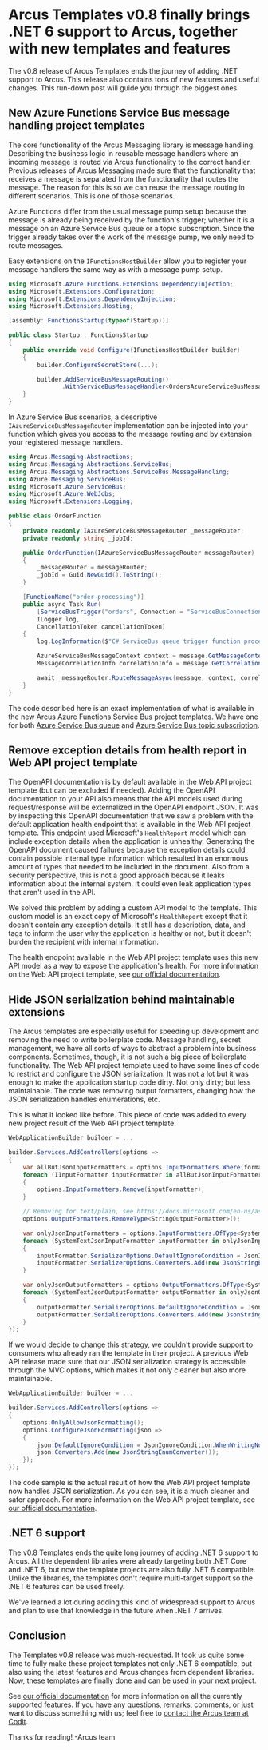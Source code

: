 # Arcus Templates v0.8 finally brings .NET 6 support to Arcus, together with new templates and features
The v0.8 release of Arcus Templates ends the journey of adding .NET support to Arcus. This release also contains tons of new features and useful changes. This run-down post will guide you through the biggest ones.

## New Azure Functions Service Bus message handling project templates
The core functionality of the Arcus Messaging library is message handling. Describing the business logic in reusable message handlers where an incoming message is routed via Arcus functionality to the correct handler. Previous releases of Arcus Messaging made sure that the functionality that receives a message is separated from the functionality that routes the message. The reason for this is so we can reuse the message routing in different scenarios. This is one of those scenarios.

Azure Functions differ from the usual message pump setup because the message is already being received by the function's trigger; whether it is a message on an Azure Service Bus queue or a topic subscription. Since the trigger already takes over the work of the message pump, we only need to route messages.

Easy extensions on the `IFunctionsHostBuilder` allow you to register your message handlers the same way as with a message pump setup. 

```csharp
using Microsoft.Azure.Functions.Extensions.DependencyInjection;
using Microsoft.Extensions.Configuration;
using Microsoft.Extensions.DependencyInjection;
using Microsoft.Extensions.Hosting;

[assembly: FunctionsStartup(typeof(Startup))]

public class Startup : FunctionsStartup
{
    public override void Configure(IFunctionsHostBuilder builder)
    {
        builder.ConfigureSecretStore(...);

        builder.AddServiceBusMessageRouting()
               .WithServiceBusMessageHandler<OrdersAzureServiceBusMessageHandler, Order>();
    }
}
```

In Azure Service Bus scenarios, a descriptive `IAzureServiceBusMessageRouter` implementation can be injected into your function which gives you access to the message routing and by extension your registered message handlers.

```csharp
using Arcus.Messaging.Abstractions;
using Arcus.Messaging.Abstractions.ServiceBus;
using Arcus.Messaging.Abstractions.ServiceBus.MessageHandling;
using Azure.Messaging.ServiceBus;
using Microsoft.Azure.ServiceBus;
using Microsoft.Azure.WebJobs;
using Microsoft.Extensions.Logging;

public class OrderFunction
{
    private readonly IAzureServiceBusMessageRouter _messageRouter;
    private readonly string _jobId;

    public OrderFunction(IAzureServiceBusMessageRouter messageRouter)
    {
        _messageRouter = messageRouter;
        _jobId = Guid.NewGuid().ToString();
    }

    [FunctionName("order-processing")]
    public async Task Run(
        [ServiceBusTrigger("orders", Connection = "ServiceBusConnectionString")] ServiceBusReceivedMessage message,
        ILogger log,
        CancellationToken cancellationToken)
    {
        log.LogInformation($"C# ServiceBus queue trigger function processed message: {message.MessageId}");

        AzureServiceBusMessageContext context = message.GetMessageContext(_jobId);
        MessageCorrelationInfo correlationInfo = message.GetCorrelationInfo();

        await _messageRouter.RouteMessageAsync(message, context, correlationInfo, cancellationToken);
    }
}
```

The code described here is an exact implementation of what is available in the new Arcus Azure Functions Service Bus project templates. We have one for both [Azure Service Bus queue](https://templates.arcus-azure.net/features/azurefunctions-servicebus-queue-template) and [Azure Service Bus topic subscription](https://templates.arcus-azure.net/features/azurefunctions-servicebus-topic-template).

## Remove exception details from health report in Web API project template
The OpenAPI documentation is by default available in the Web API project template (but can be excluded if needed). Adding the OpenAPI documentation to your API also means that the API models used during request/response will be externalized in the OpenAPI endpoint JSON. It was by inspecting this OpenAPI documentation that we saw a problem with the default application health endpoint that is available in the Web API project template. This endpoint used Microsoft's `HealthReport` model which can include exception details when the application is unhealthy. Generating the OpenAPI document caused failures because the exception details could contain possible internal type information which resulted in an enormous amount of types that needed to be included in the document. Also from a security perspective, this is not a good approach because it leaks information about the internal system. It could even leak application types that aren't used in the API.

We solved this problem by adding a custom API model to the template. This custom model is an exact copy of Microsoft's `HealthReport` except that it doesn't contain any exception details. It still has a description, data, and tags to inform the user why the application is healthy or not, but it doesn't burden the recipient with internal information.

The health endpoint available in the Web API project template uses this new API model as a way to expose the application's health. For more information on the Web API project template, see [our official documentation](https://templates.arcus-azure.net/features/web-api-template).

## Hide JSON serialization behind maintainable extensions
The Arcus templates are especially useful for speeding up development and removing the need to write boilerplate code. Message handling, secret management, we have all sorts of ways to abstract a problem into business components. Sometimes, though, it is not such a big piece of boilerplate functionality. The Web API project template used to have some lines of code to restrict and configure the JSON serialization. It was not a lot but it was enough to make the application startup code dirty. Not only dirty; but less maintainable. The code was removing output formatters, changing how the JSON serialization handles enumerations, etc. 

This is what it looked like before. This piece of code was added to every new project result of the Web API project template.

```csharp
WebApplicationBuilder builder = ...

builder.Services.AddControllers(options =>
{
    var allButJsonInputFormatters = options.InputFormatters.Where(formatter => !(formatter is SystemTextJsonInputFormatter));
    foreach (IInputFormatter inputFormatter in allButJsonInputFormatters)
    {
        options.InputFormatters.Remove(inputFormatter);
    }

    // Removing for text/plain, see https://docs.microsoft.com/en-us/aspnet/core/web-api/advanced/formatting?view=aspnetcore-3.0#special-case-formatters
    options.OutputFormatters.RemoveType<StringOutputFormatter>();

    var onlyJsonInputFormatters = options.InputFormatters.OfType<SystemTextJsonInputFormatter>();
    foreach (SystemTextJsonInputFormatter inputFormatter in onlyJsonInputFormatters)
    {
        inputFormatter.SerializerOptions.DefaultIgnoreCondition = JsonIgnoreCondition.WhenWritingNull;
        inputFormatter.SerializerOptions.Converters.Add(new JsonStringEnumConverter());
    }

    var onlyJsonOutputFormatters = options.OutputFormatters.OfType<SystemTextJsonOutputFormatter>();
    foreach (SystemTextJsonOutputFormatter outputFormatter in onlyJsonOutputFormatters)
    {
        outputFormatter.SerializerOptions.DefaultIgnoreCondition = JsonIgnoreCondition.WhenWritingNull;
        outputFormatter.SerializerOptions.Converters.Add(new JsonStringEnumConverter());
    }
});
```

If we would decide to change this strategy, we couldn't provide support to consumers who already ran the template in their project.
A previous Web API release made sure that our JSON serialization strategy is accessible through the MVC options, which makes it not only cleaner but also more maintainable.

```csharp
WebApplicationBuilder builder = ...

builder.Services.AddControllers(options =>
{
    options.OnlyAllowJsonFormatting();
    options.ConfigureJsonFormatting(json =>
    {
        json.DefaultIgnoreCondition = JsonIgnoreCondition.WhenWritingNull;
        json.Converters.Add(new JsonStringEnumConverter());
    });
});
```

The code sample is the actual result of how the Web API project template now handles JSON serialization. As you can see, it is a much cleaner and safer approach.
For more information on the Web API project template, see [our official documentation](https://templates.arcus-azure.net/features/web-api-template).

## .NET 6 support
The v0.8 Templates ends the quite long journey of adding .NET 6 support to Arcus. All the dependent libraries were already targeting both .NET Core and .NET 6, but now the template projects are also fully .NET 6 compatible. Unlike the libraries, the templates don't require multi-target support so the .NET 6 features can be used freely.

We've learned a lot during adding this kind of widespread support to Arcus and plan to use that knowledge in the future when .NET 7 arrives.

## Conclusion
The Templates v0.8 release was much-requested. It took us quite some time to fully make these project templates not only .NET 6 compatible, but also using the latest features and Arcus changes from dependent libraries. Now, these templates are finally done and can be used in your next project.

See [our official documentation](https://templates.arcus-azure.net/) for more information on all the currently supported features.
If you have any questions, remarks, comments, or just want to discuss something with us; feel free to [contact the Arcus team at Codit](https://github.com/arcus-azure/arcus.templates/issues/new/choose).

Thanks for reading!
-Arcus team